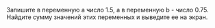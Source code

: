 Запишите в переменную a число 1.5, а в переменную b - число 0.75. Найдите сумму значений этих переменных и выведите ее на экран.